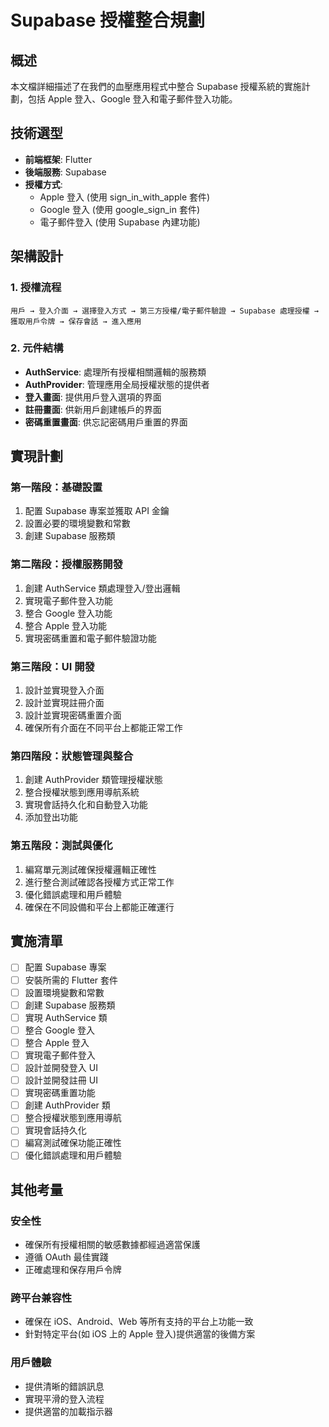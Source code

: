 # Supabase 授權整合規劃

## 概述

本文檔詳細描述了在我們的血壓應用程式中整合 Supabase 授權系統的實施計劃，包括 Apple 登入、Google 登入和電子郵件登入功能。

## 技術選型

- **前端框架**: Flutter
- **後端服務**: Supabase
- **授權方式**:
  - Apple 登入 (使用 sign_in_with_apple 套件)
  - Google 登入 (使用 google_sign_in 套件)
  - 電子郵件登入 (使用 Supabase 內建功能)

## 架構設計

### 1. 授權流程

```
用戶 → 登入介面 → 選擇登入方式 → 第三方授權/電子郵件驗證 → Supabase 處理授權 → 獲取用戶令牌 → 保存會話 → 進入應用
```

### 2. 元件結構

- **AuthService**: 處理所有授權相關邏輯的服務類
- **AuthProvider**: 管理應用全局授權狀態的提供者
- **登入畫面**: 提供用戶登入選項的界面
- **註冊畫面**: 供新用戶創建帳戶的界面
- **密碼重置畫面**: 供忘記密碼用戶重置的界面

## 實現計劃

### 第一階段：基礎設置

1. 配置 Supabase 專案並獲取 API 金鑰
2. 設置必要的環境變數和常數
3. 創建 Supabase 服務類

### 第二階段：授權服務開發

1. 創建 AuthService 類處理登入/登出邏輯
2. 實現電子郵件登入功能
3. 整合 Google 登入功能
4. 整合 Apple 登入功能
5. 實現密碼重置和電子郵件驗證功能

### 第三階段：UI 開發

1. 設計並實現登入介面
2. 設計並實現註冊介面
3. 設計並實現密碼重置介面
4. 確保所有介面在不同平台上都能正常工作

### 第四階段：狀態管理與整合

1. 創建 AuthProvider 類管理授權狀態
2. 整合授權狀態到應用導航系統
3. 實現會話持久化和自動登入功能
4. 添加登出功能

### 第五階段：測試與優化

1. 編寫單元測試確保授權邏輯正確性
2. 進行整合測試確認各授權方式正常工作
3. 優化錯誤處理和用戶體驗
4. 確保在不同設備和平台上都能正確運行

## 實施清單

- [ ] 配置 Supabase 專案
- [ ] 安裝所需的 Flutter 套件
- [ ] 設置環境變數和常數
- [ ] 創建 Supabase 服務類
- [ ] 實現 AuthService 類
- [ ] 整合 Google 登入
- [ ] 整合 Apple 登入
- [ ] 實現電子郵件登入
- [ ] 設計並開發登入 UI
- [ ] 設計並開發註冊 UI
- [ ] 實現密碼重置功能
- [ ] 創建 AuthProvider 類
- [ ] 整合授權狀態到應用導航
- [ ] 實現會話持久化
- [ ] 編寫測試確保功能正確性
- [ ] 優化錯誤處理和用戶體驗

## 其他考量

### 安全性

- 確保所有授權相關的敏感數據都經過適當保護
- 遵循 OAuth 最佳實踐
- 正確處理和保存用戶令牌

### 跨平台兼容性

- 確保在 iOS、Android、Web 等所有支持的平台上功能一致
- 針對特定平台(如 iOS 上的 Apple 登入)提供適當的後備方案

### 用戶體驗

- 提供清晰的錯誤訊息
- 實現平滑的登入流程
- 提供適當的加載指示器
